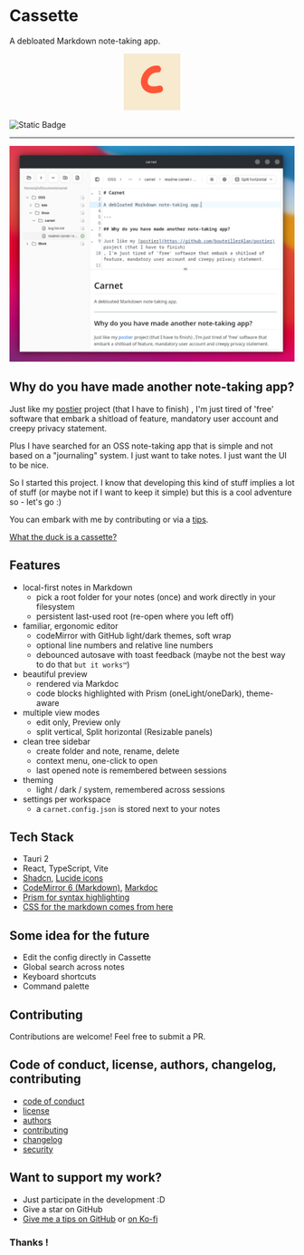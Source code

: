 # Cassette

A debloated Markdown note-taking app.

<p align="center">
  <img src="./app-icon.png" alt="cassette icon" width="100"/>
</p>

<img alt="Static Badge" src="https://img.shields.io/badge/Still_maintened-Yes_%3A)-green">

---

<p align="center">
  <img src="./screenshot.png" alt="cassette screenshot"/>
</p>

## Why do you have made another note-taking app?

Just like my [postier](https://github.com/bouteillerAlan/postier) project (that I have to finish)
, I'm just tired of 'free' software that embark a shitload of feature, mandatory user account and creepy privacy statement.

Plus I have searched for an OSS note-taking app that is simple and not based on a "journaling" system. I just want to take notes. I just want the UI to be nice.

So I started this project. I know that developing this kind of stuff implies a lot of stuff (or maybe not if I want to keep it simple) but this is a cool adventure so - let's go :)

You can embark with me by contributing or via a [tips](https://github.com/sponsors/bouteillerAlan).

[What the duck is a cassette?](https://en.wikipedia.org/wiki/Cassette_tape)

## Features

- local-first notes in Markdown
  - pick a root folder for your notes (once) and work directly in your filesystem
  - persistent last-used root (re-open where you left off)
- familiar, ergonomic editor
  - codeMirror with GitHub light/dark themes, soft wrap
  - optional line numbers and relative line numbers
  - debounced autosave with toast feedback (maybe not the best way to do that `but it works™`)
- beautiful preview
  - rendered via Markdoc
  - code blocks highlighted with Prism (oneLight/oneDark), theme-aware
- multiple view modes
  - edit only, Preview only
  - split vertical, Split horizontal (Resizable panels)
- clean tree sidebar
  - create folder and note, rename, delete
  - context menu, one-click to open
  - last opened note is remembered between sessions
- theming
  - light / dark / system, remembered across sessions
- settings per workspace
  - a `carnet.config.json` is stored next to your notes

## Tech Stack

- Tauri 2
- React, TypeScript, Vite
- [Shadcn](https://ui.shadcn.com/), [Lucide icons](https://lucide.dev/)
- [CodeMirror 6 (Markdown)](https://codemirror.net/), [Markdoc](https://markdoc.dev/)
- [Prism for syntax highlighting](https://prismjs.com/)
- [CSS for the markdown comes from here](https://github.com/sindresorhus/github-markdown-css)

## Some idea for the future

- Edit the config directly in Cassette
- Global search across notes
- Keyboard shortcuts
- Command palette

## Contributing

Contributions are welcome! Feel free to submit a PR.

## Code of conduct, license, authors, changelog, contributing

- [code of conduct](CODE_OF_CONDUCT.md)
- [license](LICENSE)
- [authors](AUTHORS)
- [contributing](CONTRIBUTING.md)
- [changelog](CHANGELOG)
- [security](SECURITY.md)

## Want to support my work?

- Just participate in the development :D
- Give a star on GitHub
- [Give me a tips on GitHub](https://github.com/sponsors/bouteillerAlan) or [on Ko-fi](https://ko-fi.com/a2n00)

### Thanks !
